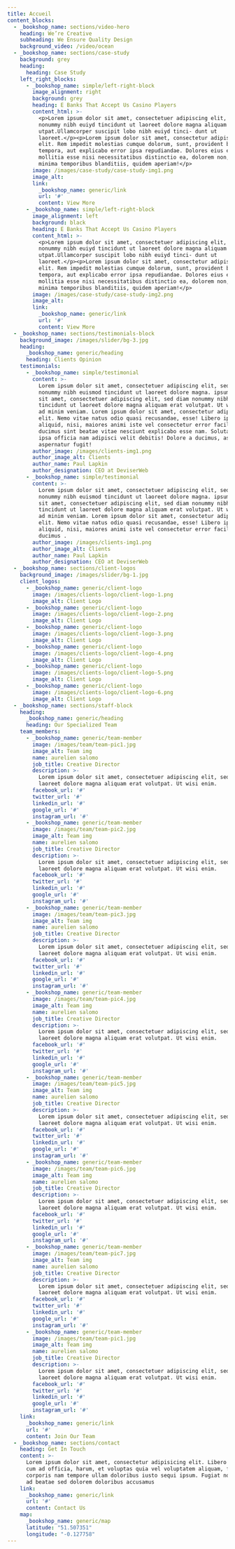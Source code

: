 ```yaml
---
title: Accueil
content_blocks:
  - _bookshop_name: sections/video-hero
    heading: We’re Creative
    subheading: We Ensure Quality Design
    background_video: /video/ocean
  - _bookshop_name: sections/case-study
    background: grey
    heading:
      heading: Case Study
    left_right_blocks:
      - _bookshop_name: simple/left-right-block
        image_alignment: right
        background: grey
        heading: E Banks That Accept Us Casino Players
        content_html: >-
          <p>Lorem ipsum dolor sit amet, consectetuer adipiscing elit, sed diam
          nonummy nibh euiyd tincidunt ut laoreet dolore magna aliquam nibh
          utpat.Ullamcorper suscipit lobo nibh euiyd tinci- dunt ut
          laoreet.</p><p>Lorem ipsum dolor sit amet, consectetur adipisicing
          elit. Rem impedit molestias cumque dolorum, sunt, provident blanditiis
          tempora, aut explicabo error ipsa repudiandae. Dolores eius eaque eum
          mollitia esse nisi necessitatibus distinctio ea, dolorem non, optio
          minima temporibus blanditiis, quidem aperiam!</p>
        image: /images/case-study/case-study-img1.png
        image_alt:
        link:
          _bookshop_name: generic/link
          url: '#'
          content: View More
      - _bookshop_name: simple/left-right-block
        image_alignment: left
        background: black
        heading: E Banks That Accept Us Casino Players
        content_html: >-
          <p>Lorem ipsum dolor sit amet, consectetuer adipiscing elit, sed diam
          nonummy nibh euiyd tincidunt ut laoreet dolore magna aliquam nibh
          utpat.Ullamcorper suscipit lobo nibh euiyd tinci- dunt ut
          laoreet.</p><p>Lorem ipsum dolor sit amet, consectetur adipisicing
          elit. Rem impedit molestias cumque dolorum, sunt, provident blanditiis
          tempora, aut explicabo error ipsa repudiandae. Dolores eius eaque eum
          mollitia esse nisi necessitatibus distinctio ea, dolorem non, optio
          minima temporibus blanditiis, quidem aperiam!</p>
        image: /images/case-study/case-study-img2.png
        image_alt:
        link:
          _bookshop_name: generic/link
          url: '#'
          content: View More
  - _bookshop_name: sections/testimonials-block
    background_image: /images/slider/bg-3.jpg
    heading:
      _bookshop_name: generic/heading
      heading: Clients Opinion
    testimonials:
      - _bookshop_name: simple/testimonial
        content: >-
          Lorem ipsum dolor sit amet, consectetuer adipiscing elit, sed diam
          nonummy nibh euismod tincidunt ut laoreet dolore magna. ipsum dolor
          sit amet, consectetuer adipiscing elit, sed diam nonummy nibh euismod
          tincidunt ut laoreet dolore magna aliquam erat volutpat. Ut wisi enim
          ad minim veniam. Lorem ipsum dolor sit amet, consectetur adipisicing
          elit. Nemo vitae natus odio quasi recusandae, esse! Libero ipsum cum
          aliquid, nisi, maiores animi iste vel consectetur error facilis quae
          ducimus sint beatae vitae nesciunt explicabo esse nam. Soluta harum
          ipsa officia nam adipisci velit debitis! Dolore a ducimus, assumenda
          aspernatur fugit!
        author_image: /images/clients-img1.png
        author_image_alt: Clients
        author_name: Paul Lapkin
        author_designation: CEO at DeviserWeb
      - _bookshop_name: simple/testimonial
        content: >-
          Lorem ipsum dolor sit amet, consectetuer adipiscing elit, sed diam
          nonummy nibh euismod tincidunt ut laoreet dolore magna. ipsum dolor
          sit amet, consectetuer adipiscing elit, sed diam nonummy nibh euismod
          tincidunt ut laoreet dolore magna aliquam erat volutpat. Ut wisi enim
          ad minim veniam. Lorem ipsum dolor sit amet, consectetur adipisicing
          elit. Nemo vitae natus odio quasi recusandae, esse! Libero ipsum cum
          aliquid, nisi, maiores animi iste vel consectetur error facilis quae
          ducimus .
        author_image: /images/clients-img1.png
        author_image_alt: Clients
        author_name: Paul Lapkin
        author_designation: CEO at DeviserWeb
  - _bookshop_name: sections/client-logos
    background_image: /images/slider/bg-1.jpg
    client_logos:
      - _bookshop_name: generic/client-logo
        image: /images/clients-logo/client-logo-1.png
        image_alt: Client Logo
      - _bookshop_name: generic/client-logo
        image: /images/clients-logo/client-logo-2.png
        image_alt: Client Logo
      - _bookshop_name: generic/client-logo
        image: /images/clients-logo/client-logo-3.png
        image_alt: Client Logo
      - _bookshop_name: generic/client-logo
        image: /images/clients-logo/client-logo-4.png
        image_alt: Client Logo
      - _bookshop_name: generic/client-logo
        image: /images/clients-logo/client-logo-5.png
        image_alt: Client Logo
      - _bookshop_name: generic/client-logo
        image: /images/clients-logo/client-logo-6.png
        image_alt: Client Logo
  - _bookshop_name: sections/staff-block
    heading:
      _bookshop_name: generic/heading
      heading: Our Specialized Team
    team_members:
      - _bookshop_name: generic/team-member
        image: /images/team/team-pic1.jpg
        image_alt: Team img
        name: aurelien salomo
        job_title: Creative Director
        description: >-
          Lorem ipsum dolor sit amet, consectetuer adipiscing elit, sed diam ut
          laoreet dolore magna aliquam erat volutpat. Ut wisi enim.
        facebook_url: '#'
        twitter_url: '#'
        linkedin_url: '#'
        google_url: '#'
        instagram_url: '#'
      - _bookshop_name: generic/team-member
        image: /images/team/team-pic2.jpg
        image_alt: Team img
        name: aurelien salomo
        job_title: Creative Director
        description: >-
          Lorem ipsum dolor sit amet, consectetuer adipiscing elit, sed diam ut
          laoreet dolore magna aliquam erat volutpat. Ut wisi enim.
        facebook_url: '#'
        twitter_url: '#'
        linkedin_url: '#'
        google_url: '#'
        instagram_url: '#'
      - _bookshop_name: generic/team-member
        image: /images/team/team-pic3.jpg
        image_alt: Team img
        name: aurelien salomo
        job_title: Creative Director
        description: >-
          Lorem ipsum dolor sit amet, consectetuer adipiscing elit, sed diam ut
          laoreet dolore magna aliquam erat volutpat. Ut wisi enim.
        facebook_url: '#'
        twitter_url: '#'
        linkedin_url: '#'
        google_url: '#'
        instagram_url: '#'
      - _bookshop_name: generic/team-member
        image: /images/team/team-pic4.jpg
        image_alt: Team img
        name: aurelien salomo
        job_title: Creative Director
        description: >-
          Lorem ipsum dolor sit amet, consectetuer adipiscing elit, sed diam ut
          laoreet dolore magna aliquam erat volutpat. Ut wisi enim.
        facebook_url: '#'
        twitter_url: '#'
        linkedin_url: '#'
        google_url: '#'
        instagram_url: '#'
      - _bookshop_name: generic/team-member
        image: /images/team/team-pic5.jpg
        image_alt: Team img
        name: aurelien salomo
        job_title: Creative Director
        description: >-
          Lorem ipsum dolor sit amet, consectetuer adipiscing elit, sed diam ut
          laoreet dolore magna aliquam erat volutpat. Ut wisi enim.
        facebook_url: '#'
        twitter_url: '#'
        linkedin_url: '#'
        google_url: '#'
        instagram_url: '#'
      - _bookshop_name: generic/team-member
        image: /images/team/team-pic6.jpg
        image_alt: Team img
        name: aurelien salomo
        job_title: Creative Director
        description: >-
          Lorem ipsum dolor sit amet, consectetuer adipiscing elit, sed diam ut
          laoreet dolore magna aliquam erat volutpat. Ut wisi enim.
        facebook_url: '#'
        twitter_url: '#'
        linkedin_url: '#'
        google_url: '#'
        instagram_url: '#'
      - _bookshop_name: generic/team-member
        image: /images/team/team-pic7.jpg
        image_alt: Team img
        name: aurelien salomo
        job_title: Creative Director
        description: >-
          Lorem ipsum dolor sit amet, consectetuer adipiscing elit, sed diam ut
          laoreet dolore magna aliquam erat volutpat. Ut wisi enim.
        facebook_url: '#'
        twitter_url: '#'
        linkedin_url: '#'
        google_url: '#'
        instagram_url: '#'
      - _bookshop_name: generic/team-member
        image: /images/team/team-pic1.jpg
        image_alt: Team img
        name: aurelien salomo
        job_title: Creative Director
        description: >-
          Lorem ipsum dolor sit amet, consectetuer adipiscing elit, sed diam ut
          laoreet dolore magna aliquam erat volutpat. Ut wisi enim.
        facebook_url: '#'
        twitter_url: '#'
        linkedin_url: '#'
        google_url: '#'
        instagram_url: '#'
    link:
      _bookshop_name: generic/link
      url: '#'
      content: Join Our Team
  - _bookshop_name: sections/contact
    heading: Get In Touch
    content: >-
      Lorem ipsum dolor sit amet, consectetur adipisicing elit. Libero fugiat
      cum ad officia, harum, et voluptas quia vel voluptatem aliquam, facilis
      corporis nam tempore ullam doloribus iusto sequi ipsum. Fugiat non culpa
      ad beatae sed dolorem doloribus accusamus
    link:
      _bookshop_name: generic/link
      url: '#'
      content: Contact Us
    map:
      _bookshop_name: generic/map
      latitude: "51.507351"
      longitude: "-0.127758"
---
```



